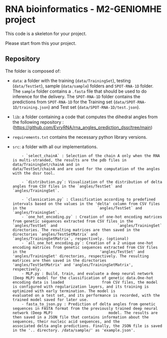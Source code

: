 # RNA bioinformatics - M2-GENIOMHE project 

This code is a skeleton for your project. 

Please start from this your project. 

## Repository

The folder is composed of: 
- `data`: a folder with the training (`data/TrainingSet`), testing (`data/TestSet`), sample (`data/sample`) folders and `SPOT-RNA-1D` folder.
        The `sample` folder contains a `.fasta` file that should be used to do inference for the delivery. 
        The `SPOT-RNA-1D` folder contains the predictions from `SPOT-RNA-1D` for the Training set (`data/SPOT-RNA-1D/training.json`) and Test set (`data/SPOT-RNA-1D/test.json`).
- `lib`: a folder containing a code that computes the dihedral angles from the following repository :(https://github.com/EvryRNA/rna_angles_prediction_dssr/tree/main)
- `requirements.txt` contains the necessary python library versions.
- `src`: a folder with all our implementations.
  
          - `select_chainA` : Selection of the chain A only when the RNA is multi-stranded, the results are the pdb files in data/TrainingSet/chainA and in                      data/TestSet/chainA and are used for the computation of the angles with the dssr tool.
  
          - `distribution.py`: Visualization of the distribution of delta angles from CSV files in the `angles/TestSet` and `angles/TrainingSet`.
  
          - `classication.py` : Classification according to predefined intervals based on the values in the 'delta' column from CSV files in the                                `angles/TestSet` and `angles/TrainingSet`.
          - `one_hot_encoding.py` : Creation of one-hot encoding matrices from genetic sequences extracted from CSV files in the `angles/TestSet` and                           `angles/TrainingSet` directories. The resulting matrices are then saved in the directories `angles/TestSetMatrix` and                                         `angles/TrainingSetMatrix`, respectively. (optional)
          - `all_one_hot_encoding.py`: Creation of a 2 unique one-hot encoding matrices from genetic sequences extracted from CSV files in the                                 'angles/TestSet' and 'angles/TrainingSet' directories, respectively. The resulting matrices are then saved in the directories                                 'angles/TestSetMatrix' and 'angles/TrainingSetMatrix', respectively.
          - MLP.py : Build, train, and evaluate a deep neural network (Deep MLP) model for the classification of genetic data.One-hot encoding data is loaded                 from CSV files, the model is configured with regularization layers, and its training is optimized with early termination. The model is                         evaluated on a test set, and its performance is recorded, with the trained model saved for later use.
          - fasta_to_json.py : Prediction of delta angles from genetic sequences in FASTA format from the previously trained deep neural network (Deep MLP)                         model. The results are then saved in a JSON file that contains information about the sequences, their nucleic acid sequences, and the                         associated delta angle predictions. Finally, the JSON file is saved in the '.. directory. /data/sample/' as 'example.json'.
